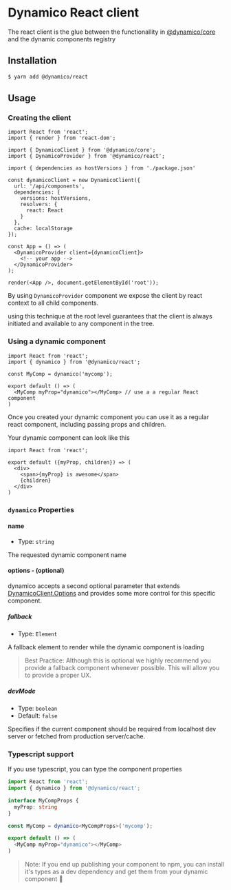 # Dynamico React client

The react client is the glue between the functionallity in [@dynamico/core]() and the dynamic components registry

## Installation
``` bash
$ yarn add @dynamico/react
```

## Usage
### Creating the client

```tsx
import React from 'react';
import { render } from 'react-dom';

import { DynamicoClient } from '@dynamico/core';
import { DynamicoProvider } from '@dynamico/react';

import { dependencies as hostVersions } from './package.json'

const dynamicoClient = new DynamicoClient({
  url: '/api/components',
  dependencies: {
    versions: hostVersions,
    resolvers: {
      react: React
    }
  },
  cache: localStorage
});

const App = () => (
  <DynamicoProvider client={dynamicoClient}>
    <!-- your app -->    
  </DynamicoProvider>
);

render(<App />, document.getElementById('root'));
```

By using `DynamicoProvider` component we expose the client by react context to all child components.

using this technique at the root level guarantees that the client is always initiated and available to any component in the tree.


### Using a dynamic component
```tsx
import React from 'react';
import { dynamico } from '@dynamico/react';

const MyComp = dynamico('mycomp');

export default () => (
  <MyComp myProp="dynamico"></MyComp> // use a a regular React component
)

```

Once you created your dynamic component you can use it as a regular react component, including passing props and children.

Your dynamic component can look like this
```tsx
import React from 'react';

export default ({myProp, children}) => (
  <div>
    <span>{myProp} is awesome</span>
    {children}
  </div>
)
```

### `dynamico` Properties
#### name
* Type: `string`

The requested dynamic component name

#### options - (optional)
dynamico accepts a second optional parameter that extends [DynamicoClient.Options](https://hackmd.io/ITHxQc_6TO2hEIFhiTSMnA?both#Options) and provides some more control for this specific component.

##### fallback
* Type: `Element`

A fallback element to render while the dynamic component is loading
> Best Practice: Although this is optional we highly recommend you provide a fallback component whenever possible. This will allow you to provide a proper UX.

##### devMode
* Type: `boolean`
* Default: `false`

Specifies if the current component should be required from localhost dev server or fetched from production server/cache.


### Typescript support
If you use typescript, you can type the component properties
```typescript
import React from 'react';
import { dynamico } from '@dynamico/react';

interface MyCompProps {
  myProp: string
}

const MyComp = dynamico<MyCompProps>('mycomp');

export default () => (
  <MyComp myProp="dynamico"></MyComp>
)
```

> Note: If you end up publishing your component to npm, you can install it's types as a dev dependency and get them from your dynamic component 🤯
